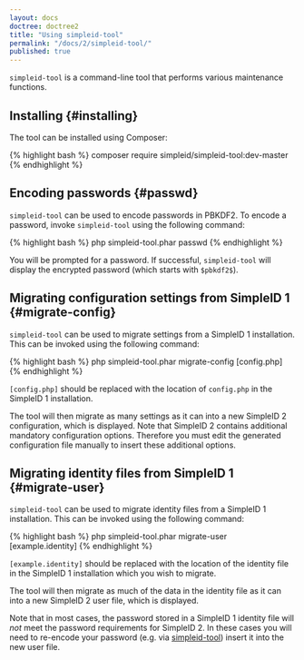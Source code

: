 ```yaml
---
layout: docs
doctree: doctree2
title: "Using simpleid-tool"
permalink: "/docs/2/simpleid-tool/"
published: true
---
```



`simpleid-tool` is a command-line tool that performs various maintenance functions.

## Installing     {#installing}

The tool can be installed using Composer:

{% highlight bash %}
composer require simpleid/simpleid-tool:dev-master
{% endhighlight %}

## Encoding passwords    {#passwd}

`simpleid-tool` can be used to encode passwords in PBKDF2.  To encode a password, invoke `simpleid-tool` using the following command:

{% highlight bash %}
php simpleid-tool.phar passwd
{% endhighlight %}

You will be prompted for a password.  If successful, `simpleid-tool` will display the encrypted password (which starts with `$pbkdf2$`).


## Migrating configuration settings from SimpleID 1   {#migrate-config}

`simpleid-tool` can be used to migrate settings from a SimpleID 1 installation.  This can be invoked using the following command:

{% highlight bash %}
php simpleid-tool.phar migrate-config [config.php]
{% endhighlight %}

`[config.php]` should be replaced with the location of `config.php` in the SimpleID 1 installation.

The tool will then migrate as many settings as it can into a new SimpleID 2 configuration, which is displayed.  Note that SimpleID 2 contains additional mandatory configuration options.  Therefore you must edit the generated configuration file manually to insert these additional options.


## Migrating identity files from SimpleID 1   {#migrate-user}

`simpleid-tool` can be used to migrate identity files from a SimpleID 1 installation.  This can be invoked using the following command:

{% highlight bash %}
php simpleid-tool.phar migrate-user [example.identity]
{% endhighlight %}

`[example.identity]` should be replaced with the location of the identity file in the SimpleID 1 installation which you wish to migrate.

The tool will then migrate as much of the data in the identity file as it can into a new SimpleID 2 user file, which is displayed.

Note that in most cases, the password stored in a SimpleID 1 identity file will *not* meet the password requirements for SimpleID 2.  In these cases you will need to re-encode your password (e.g. via [simpleid-tool](#passwd)) insert it into the new user file.
